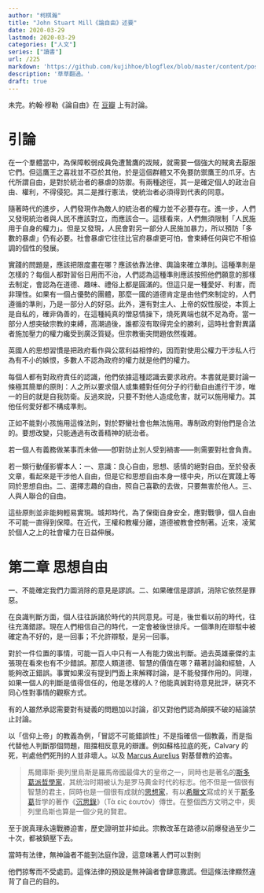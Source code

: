 ```yaml
---
author: "柯棋瀚"
title: "John Stuart Mill《論自由》述要"
date: 2020-03-29
lastmod: 2020-03-29
categories: ["人文"]
series: ["讀書"]
url: /225
markdown: 'https://github.com/kujihhoe/blogflex/blob/master/content/post/225論自由.md'
description: '草草翻過。'
draft: true
---
```


未完。約翰·穆勒《論自由》在 [豆瓣](https://book.douban.com/subject/6397522/) 上有討論。

# 引論

在一个羣體當中，為保障較弱成員免遭鷙鷹的戕賊，就需要一個強大的賊禽去厭服它們。但這鷹王之喜戕並不亞於其他，於是這個群體又不免要防禦鷹王的爪牙。古代所謂自由，是對於統治者的暴虐的防禦。有兩種途徑，其一是確定個人的政治自由、權利，不得侵犯。其二是推行憲法，使統治者必須得到代表的同意。

隨著時代的進步，人們發現作為敵人的統治者的權力並不必要存在。進一步，人們又發現統治者與人民不應該對立，而應該合一。這樣看來，人們無須限制「人民施用于自身的權力」。但是又發現，人民會對另一部分人民施加暴力，所以預防「多數的暴虐」仍有必要。社會暴虐它往往比官府暴虐更可怕，會束縛任何與它不相協調的個性的發展。

實踐的問題是，應該把限度畫在哪？應該依靠法律、輿論來確立準則。這種準則是怎樣的？每個人都對習俗日用而不治，人們認為這種準則應該按照他們願意的那樣去制定，會認為在道德、趣味、禮俗上都是圓滿的。但這只是一種愛好、利害，而非理性。如果有一個占優勢的團體，那麼一國的道德肯定是由他們來制定的，人們遵循的準則，乃是一部分人的好惡。此外，還有對主人、上帝的奴性服從，本質上是自私的，確非偽善的，在這種純真的憎惡情操下，燒死異端也就不足為奇。當一部分人想突破宗教的束縛，高潮過後，誰都沒有取得完全的勝利，這時社會對異議者施加壓力的權力纔受到廣泛質疑。但宗教衝突問題依然複雜。

英國人的思想習慣是把政府看作與公眾利益相悖的，因而對使用公權力干涉私人行為有不小的嫉恨，多數人不認為政府的權力就是他們的權力。

每個人都有對政府責任的認識，他們依據這種認識去要求政府。本書就是要討論一條極其簡單的原則：人之所以要求個人或集體對任何分子的行動自由進行干涉，唯一的目的就是自我防衛。反過來說，只要不對他人造成危害，就可以施用權力。其他任何愛好都不構成準則。

正如不能對小孩施用這條法則，對於野蠻社會也無法施用。專制政府對他們是合法的。要想改變，只能通過有改善精神的統治者。

若一個人有義務做某事而未做——卽對防止別人受到禍害——則需要對社會負責。

若一類行動僅影響本人：一、意識：良心自由，思想、感情的絕對自由。至於發表文章，看起來是干涉他人自由，但是它和思想自由本身一樣中央，所以在實踐上等同於思想自由。二、選擇志趣的自由，照自己喜歡的去做，只要無害於他人。三、人與人聯合的自由。

這些原則並非能夠輕易實現。城邦時代，為了保衛自身安全，應對戰爭，個人自由不可能一直得到保障。在近代，王權和教權分離，道德被教會控制著。近來，凌駕於個人之上的社會權力在日益伸展。

# 第二章 思想自由

一、不能確定我們力圖消除的意見是謬誤。二、如果確信是謬誤，消除它依然是罪惡。

在良識判斷方面，個人往往訴諸於時代的共同意見。可是，後世看以前的時代，往往充滿錯謬。現在人們相信自己的時代，一定會被後世排斥。一個準則在辯駁中被確定為不好的，是一回事；不允許辯駁，是另一回事。

對於一件位置的事情，可能一百人中只有一人有能力做出判斷。過去英雄豪傑的主張現在看來也有不少錯誤。那麼人類道德、智慧的價值在哪？藉著討論和經驗，人能夠改正錯誤。事實如果沒有提到門面上來解釋討論，是不能發揮作用的。同理，如果一個人的判斷是值得信任的，他是怎樣的人？他能真誠對待意見批評，硏究不同心性對事情的觀察方式。

有的人雖然承認需要對有疑義的問題加以討論，卻又對他們認為顛撲不破的結論禁止討論。

以「信仰上帝」的教義為例，「冒認不可能錯誤性」不是指確信一個教義，而是指代替他人判斷那個問題，阻擋相反意見的辯護。例如蘇格拉底的死，Calvary 的死，判處他們死刑的人並非壞人。以及 [Marcus Aurelius](https://en.wikipedia.org/wiki/Marcus_Aurelius) 對基督教的迫害。

> 馬爾庫斯·奧列里烏斯是羅馬帝國最偉大的皇帝之一，同時也是著名的[斯多葛派](https://zh.wikipedia.org/wiki/斯多葛派)[哲學家](https://zh.wikipedia.org/wiki/哲學家)，其统治时期被认为是罗马黄金时代的标志。他不但是一個很有智慧的君主，同時也是一個很有成就的[思想家](https://zh.wikipedia.org/wiki/思想家)，有以[希臘文](https://zh.wikipedia.org/wiki/希臘文)寫成的关于[斯多葛](https://zh.wikipedia.org/wiki/斯多葛)哲学的著作《[沉思錄](https://zh.wikipedia.org/wiki/沉思录)》（Τὰ εἰς ἑαυτόν）傳世。在整個西方文明之中，奧列里烏斯也算是一個少見的賢君。

至于說真理永遠戰勝迫害，歷史證明並非如此。宗教改革在路德以前爆發過至少二十次，都被鎮壓下去。

當時有法律，無神論者不能到法庭作證，這意味著人們可以對則

他們掠奪而不受處罰。這條法律的預設是無神論者會肆意撒謊。但這條法律顯然違背了自己的目的。



























